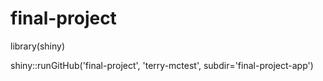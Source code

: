 # final-project

library(shiny)

shiny::runGitHub('final-project', 'terry-mctest', subdir='final-project-app')
